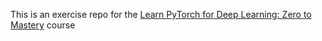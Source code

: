 This is an exercise repo for the [Learn PyTorch for Deep Learning: Zero to Mastery](https://www.learnpytorch.io/) course
